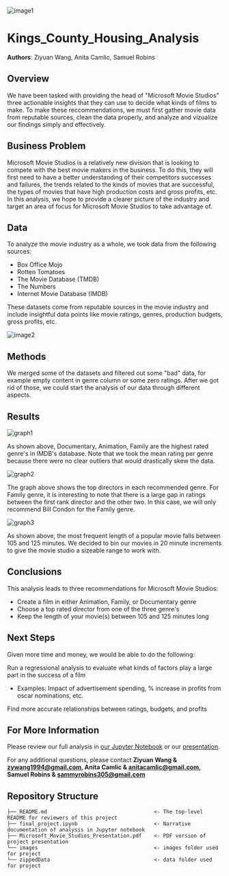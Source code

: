 
![image1](./images/istockphoto-1191001701-612x612.jpg)



# Kings_County_Housing_Analysis

**Authors**: Ziyuan Wang, Anita Camlic, Samuel Robins

## Overview

We have been tasked with providing the head of "Microsoft Movie Studios" three actionable insights that they can use to decide what kinds of films to make. To make these reccommendations, we must first gather movie data from reputable sources, clean the data properly, and analyze and vizualize our findings simply and effectively.

## Business Problem

Microsoft Movie Studios is a relatively new division that is looking to compete with the best movie makers in the business. To do this, they will first need to have a better understanding of their competitors successes and failures, the trends related to the kinds of movies that are successful, the types of movies that have high production costs and gross profits, etc. In this analysis, we hope to provide a clearer picture of the industry and target an area of focus for Microsoft Movie Studios to take advantage of.



## Data

To analyze the movie industry as a whole, we took data from the following sources:

* Box Office Mojo
* Rotten Tomatoes
* The Movie Database (TMDB)
* The Numbers
* Internet Movie Database (IMDB)

These datasets come from reputable sources in the movie industry and include insightful data points like movie ratings, genres, production budgets, gross profits, etc.

![image2](./images/most-popular-movie-genres.png)


## Methods

We merged some of the datasets and filtered out some "bad" data, for example empty content in genre column or some zero ratings. After we got rid of those, we could start the analysis of our data through different aspects.

## Results
![graph1](./images/Average_Rating_Across_Genres.png)

As shown above, Documentary, Animation, Family are the highest rated genre's in IMDB's database. Note that we took the mean rating per genre because there were no clear outliers that would drastically skew the data.

![graph2](./images/TOP3_Directors_per_Recommended_Genres.png)

The graph above shows the top directors in each recommended genre. For Family genre, it is interesting to note that there is a large gap in ratings between the first rank director and the other two. In this case, we will only recommend Bill Condon for the Family genre.

![graph3](./images/Counts_of_popular_movies_runtimes.png)

As shown above, the most frequent length of a popular movie falls between 105 and 125 minutes. We decided to bin our movies in 20 minute increments to give the movie studio a sizeable range to work with.

## Conclusions

This analysis leads to three recommendations for Microsoft Movie Studios:

* Create a film in either Animation, Family, or Documentary genre
* Choose a top rated director from one of the three genre's
* Keep the length of your movie(s) between 105 and 125 minutes long

## Next Steps
Given more time and money, we would be able to do the following:

Run a regressional analysis to evaluate what kinds of factors play a large part in the success of a film
* Examples: Impact of advertisement spending, % increase in profits from oscar nominations, etc.

Find more accurate relationships between ratings, budgets, and profits

## For More Information

Please review our full analysis in [our Jupyter Notebook](./final_project.ipynb) or our [presentation](./Microsoft_Movie_Studios_Presentation.pdf).

For any additional questions, please contact **Ziyuan Wang & zywang1994@gmail.com, Anita Camlic & anitacamlic@gmail.com, Samuel Robins & sammyrobins305@gmail.com**

## Repository Structure

```
├── README.md                                   <- The top-level README for reviewers of this project
├── final_project.ipynb                         <- Narrative documentation of analysis in Jupyter notebook
├── Microsoft_Movie_Studios_Presentation.pdf    <- PDF version of project presentation
└── images                                      <- images folder used for project
└── zippedData                                  <- data folder used for project
```
